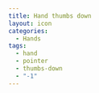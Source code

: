 ```yaml
---
title: Hand thumbs down
layout: icon
categories:
  - Hands
tags:
  - hand
  - pointer
  - thumbs-down
  - "-1"
---
```

